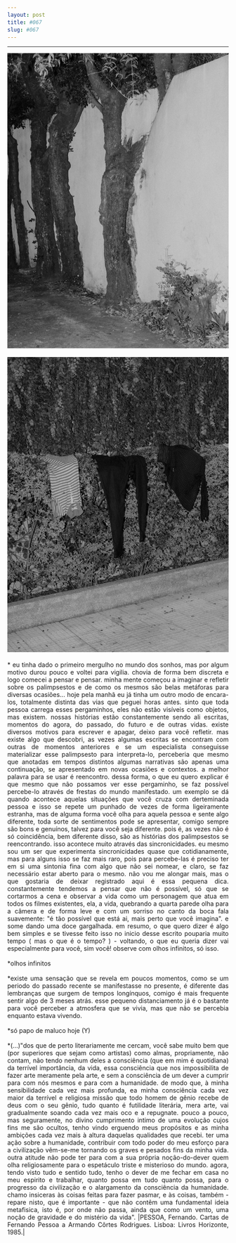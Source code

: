 ```yaml
---
layout: post
title: #067
slug: #067
---
```

---
<p class="description" style="text-align: justify;">
  <img src="/assets/danilo-luna-snapshots-45.jpg" />
  <br>
  <br>
  <img src="/assets/danilo-luna-snapshots-46.jpg" />
  <br>
  <br>
* eu tinha dado o primeiro mergulho no mundo dos sonhos, mas por algum motivo durou pouco e voltei para vigilia. chovia de forma bem discreta e logo comecei a pensar e pensar. minha mente começou a imaginar e refletir sobre os palimpsestos e de como os mesmos são belas metáforas para diversas ocasiões... hoje pela manhã eu já tinha um outro modo de encara-los, totalmente distinta das vias que peguei horas antes. sinto que toda pessoa carrega esses pergaminhos, eles não estão visíveis como objetos, mas existem. nossas histórias estão constantemente sendo ali escritas, momentos do agora, do passado, do futuro e de outras  vidas. existe diversos motivos para escrever e apagar, deixo para você refletir. mas existe algo que descobri, as vezes algumas escritas se encontram com outras de momentos anteriores e se um especialista conseguisse materializar esse palimpsesto para interpreta-lo, perceberia que mesmo que anotadas em tempos distintos algumas narrativas são apenas uma continuação, se apresentado em novas ocasiões e contextos. a melhor palavra para se usar é reencontro. dessa forma, o que eu quero explicar é que mesmo que não possamos ver esse pergaminho, se faz possível percebe-lo através de frestas do mundo manifestado. um exemplo se dá quando acontece aquelas situações que você cruza com derteminada pessoa e isso se repete um punhado de vezes de forma ligeiramente estranha, mas de alguma forma você olha para aquela pessoa e sente algo diferente, toda sorte de sentimentos pode se apresentar, comigo sempre são bons e genuínos, talvez para você seja diferente. pois é, as vezes não é só coincidência, bem diferente disso, são as histórias dos palimpsestos se reencontrando. isso acontece muito através das sincronicidades. eu mesmo sou um ser que experimenta sincronicidades quase que cotidianamente, mas para alguns isso se faz mais raro, pois para percebe-las é preciso ter em si uma sintonia fina com algo que não sei nomear, e claro, se faz necessário estar aberto para o mesmo. não vou me alongar mais, mas o que gostaria de deixar registrado aqui é essa pequena dica. constantemente tendemos a pensar que não é possível, só que se cortarmos a cena e observar a vida como um personagem que atua em todos os filmes existentes, ela, a vida, quebrando a quarta parede  olha para a câmera e de forma leve e com um sorriso no canto da boca fala suavemente: "é tão possível que está ai,  mais perto que você imagina". e some dando uma doce gargalhada. em resumo, o que quero dizer é algo bem simples e se tivesse feito isso no inicio desse escrito pouparia muito tempo ( mas o que é o tempo? ) - voltando, o que eu queria dizer vai especialmente para você, sim você! observe com olhos infinitos, só isso.
<br>
  <br>
*olhos infinitos
<br>
  <br>
*existe uma sensação que se revela em poucos momentos, como se um periodo do passado recente se manifestasse no presente, é diferente das lembranças que surgem de tempos longínquos, comigo é mais frequente sentir algo de 3 meses atrás. esse pequeno distanciamento já é o bastante para você perceber a atmosfera que se vivia, mas que não se percebia enquanto estava vivendo.
<br>
  <br>
*só papo de maluco hoje (Y)
<br>
  <br>
*(...)"dos que de perto literariamente me cercam, você sabe muito bem que (por superiores que sejam como artistas) como almas, propriamente, não contam, não tendo nenhum deles a consciência (que em mim é quotidiana) da terrível importância, da vida, essa consciência que nos impossibilita de fazer arte meramente pela arte, e sem a consciência de um dever a cumprir para com nós mesmos e para com a humanidade. de modo que, à minha sensibilidade cada vez mais profunda, ea minha consciência cada vez maior da terrível e religiosa missão que todo homem de gênio recebe de deus com o seu gênio, tudo quanto é futilidade literária, mera arte, vai gradualmente soando cada vez mais oco e a repugnate. pouco a pouco, mas seguramente, no divino cumprimento intimo de uma evolução cujos  fins me são ocultos, tenho vindo erguendo meus propósitos e as minha ambições cada vez mais à altura daquelas qualidades que recebi. ter uma ação sobre a humanidade, contribuir com todo poder do meu esforço para a civilização vêm-se-me tornando os graves e pesados fins da minha vida. outra atitude não pode ter para com a sua própria noção-do-dever quem olha religiosamente  para o espetáculo triste e misterioso do mundo. agora, tendo visto tudo e sentido tudo, tenho o dever de me fechar em casa no meu espirito e trabalhar, quanto possa em tudo quanto possa, para o progresso da civilização e o alargamento da consciência da humanidade. chamo insiceras às coisas feitas para fazer pasmar, e às coisas, também - repare nisto, que é importante - que não contêm uma fundamental ideia metafisica, isto é, por onde não passa, ainda que como um vento, uma noção de gravidade e do mistério da vida". |PESSOA, Fernando. Cartas de Fernando Pessoa a Armando Côrtes Rodrigues. Lisboa: Livros Horizonte, 1985.|
<br>
  <br>
